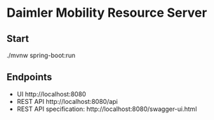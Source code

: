 # Daimler Mobility Resource Server

## Start

./mvnw spring-boot:run

## Endpoints
- UI http://localhost:8080
- REST API http://localhost:8080/api
- REST API specification: http://localhost:8080/swagger-ui.html
